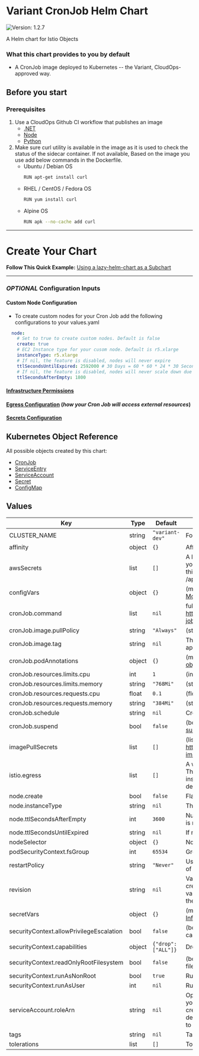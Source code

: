 # Variant CronJob Helm Chart

![Version: 1.2.7](https://img.shields.io/badge/Version-1.2.7-informational?style=flat-square)

A Helm chart for Istio Objects

### What this chart provides to you by default

- A CronJob image deployed to Kubernetes -- the Variant, CloudOps-approved way.

## Before you start

### Prerequisites

1. Use a CloudOps Github CI workflow that publishes an image
   - [.NET](https://github.com/variant-inc/actions-dotnet)
   - [Node](https://github.com/variant-inc/actions-nodejs)
   - [Python](https://github.com/variant-inc/actions-python)
2. Make sure curl utility is available in the image as it is used to check the status of the sidecar container. If not available, Based on the image you use add below commands in the Dockerfile.
   - Ubuntu / Debian OS
     ```bash
     RUN apt-get install curl
     ```
   - RHEL / CentOS / Fedora OS
     ```bash
     RUN yum install curl
     ```
   - Alpine OS
     ```bash
     RUN apk --no-cache add curl
     ```
***

# Create Your Chart
**Follow This Quick Example:** [Using a lazy-helm-chart as a Subchart](../../README.md)

***

### *OPTIONAL* Configuration Inputs

#### Custom Node Configuration

- To create custom nodes for your Cron Job add the following configurations to your values.yaml

```yaml
  node:
    # Set to true to create custom nodes. Default is false
    create: true
    # EC2 Instance type for your cusom node. Default is r5.xlarge
    instanceType: r5.xlarge
    # If nil, the feature is disabled, nodes will never expire
    ttlSecondsUntilExpired: 2592000 # 30 Days = 60 * 60 * 24 * 30 Seconds;
    # If nil, the feature is disabled, nodes will never scale down due to low utilization. Default 30 minutes
    ttlSecondsAfterEmpty: 1800
```

#### [Infrastructure Permissions](https://github.com/variant-inc/terragrunt-variant-apps/tree/master/docs/rolearn.md)

#### [Egress Configuration](https://github.com/variant-inc/terragrunt-variant-apps/tree/master/docs/egress.md) (*how your Cron Job will access external resources*)

#### [Secrets Configuration](https://github.com/variant-inc/terragrunt-variant-apps/tree/master/docs/secrets.md)

## Kubernetes Object Reference

All possible objects created by this chart:

- [CronJob](https://kubernetes.io/docs/reference/kubernetes-api/workload-resources/cron-job-v1/)
- [ServiceEntry](https://istio.io/latest/docs/reference/config/networking/service-entry/#ServiceEntry)
- [ServiceAccount](https://kubernetes.io/docs/reference/kubernetes-api/authentication-resources/service-account-v1/)
- [Secret](https://kubernetes.io/docs/reference/kubernetes-api/config-and-storage-resources/secret-v1/)
- [ConfigMap](https://kubernetes.io/docs/reference/kubernetes-api/config-and-storage-resources/config-map-v1/)

## Values

| Key | Type | Default | Description |
|-----|------|---------|-------------|
| CLUSTER_NAME | string | `"variant-dev"` | For securityGroupSelector in provisioner.yaml |
| affinity | object | `{}` | Affinity for pod assignment [Affinity](https://kubernetes.io/docs/concepts/configuration/assign-pod-node/#affinity-and-anti-affinity) |
| awsSecrets | list | `[]` | A list of secrets to configure to make available to your API. Create your secret in AWS Secrets Manager as plain text. Full contents of this secret will be mounted as a file your application can read to /app/secrets/{name} See [AWS Secrets](https://github.com/variant-inc/terragrunt-variant-apps/tree/master/docs/secrets.md) for more details. |
| configVars | object | `{}` | (map) User defined environment variables are implemented here. [More Information](https://github.com/variant-inc/terragrunt-variant-apps/tree/master/docs/secrets.md) |
| cronJob.command | list | `nil` | full path to the job script to execute. https://kubernetes.io/docs/concepts/workloads/controllers/cron-jobs/ |
| cronJob.image.pullPolicy | string | `"Always"` | (string) IfNotPresent, Always, Never |
| cronJob.image.tag | string | `nil` | The full URL of the image to be deployed containing the HTTP API application |
| cronJob.podAnnotations | object | `{}` | (map) https://kubernetes.io/docs/concepts/overview/working-with-objects/annotations/ |
| cronJob.resources.limits.cpu | int | `1` | (int) Limits CPU |
| cronJob.resources.limits.memory | string | `"768Mi"` | (string) Limits Memory |
| cronJob.resources.requests.cpu | float | `0.1` | (float) Requests CPU |
| cronJob.resources.requests.memory | string | `"384Mi"` | (string) Request memory |
| cronJob.schedule | string | `nil` | Cron Style Schedule. For help check https://crontab.guru/ |
| cronJob.suspend | bool | `false` | (bool) https://kubernetes.io/blog/2021/04/12/introducing-suspended-jobs/ |
| imagePullSecrets | list | `[]` | (list) https://kubernetes.io/docs/concepts/containers/images/#specifying-imagepullsecrets-on-a-pod |
| istio.egress | list | `[]` | A whitelist of external services that your API requires connection to. The whitelist applies to the entire namespace in which this chart is installed. [These services](https://github.com/variant-inc/iaac-eks/blob/master/scripts/istio/service-entries.eps#L8) are globally whitelisted and do not require declaration. See [egress](https://github.com/variant-inc/terragrunt-variant-apps/tree/master/docs/egress.md). See [Istio](https://github.com/variant-inc/terragrunt-variant-apps/tree/master/docs/istio.md) for more Istio details. |
| node.create | bool | `false` | Flag to determine whether or not custom nodes will be provisioned. |
| node.instanceType | string | `nil` | The EC2 Instance Type for your custom nodes. |
| node.ttlSecondsAfterEmpty | int | `3600` | Number of seconds before custom nodes will be removed if nothing is running on them. |
| node.ttlSecondsUntilExpired | string | `nil` | If nil, the feature is disabled, nodes will never expire |
| nodeSelector | object | `{}` | Node labels for pod assignment [NodeSelector](https://github.com/variant-inc/terragrunt-variant-apps/tree/master/docs/nodeselector.md) |
| podSecurityContext.fsGroup | int | `65534` | Groups of nobody |
| restartPolicy | string | `"Never"` | Use Never by default for jobs so new pod is created on failure instead of restarting containers |
| revision | string | `nil` | Value for a [label](https://kubernetes.io/docs/concepts/overview/working-with-objects/labels/) named `revision` that will be applied to all objects created by a specific chart installation. Strongly encouraged that this value corresponds to 1 of: Octopus package version, short-SHA of the commit, Octopus release version |
| secretVars | object | `{}` | (map) User defined secret variables are implemented here. [More Information](https://github.com/variant-inc/terragrunt-variant-apps/tree/master/docs/secrets.md) |
| securityContext.allowPrivilegeEscalation | bool | `false` | (bool) Setting it to false ensures that no child process of a container can gain more privileges than its parent |
| securityContext.capabilities | object | `{"drop":["ALL"]}` | Drop All capabilities |
| securityContext.readOnlyRootFilesystem | bool | `false` | (bool) Requires that containers must run with a read-only root filesystem (i.e. no writable layer) |
| securityContext.runAsNonRoot | bool | `true` | Runs as non root. Must use numeric User in container |
| securityContext.runAsUser | int | `nil` | Runs as numeric user |
| serviceAccount.roleArn | string | `nil` | Optional ARN of the IAM role to be assumed by your application. If your API requires access to any AWS services, a role should be created in AWS IAM. This role should have an inline policy that describes the permissions your API needs (connect to RDS, publish to an SNS topic, read from an SQS queue, etc.). [RoleArn](https://github.com/variant-inc/terragrunt-variant-apps/tree/master/docs/rolearn.md) |
| tags | string | `nil` | Tags to be applied to custom node provisioner and labels |
| tolerations | list | `[]` | Tolerations for pod assignment [Tolerations](https://github.com/variant-inc/terragrunt-variant-apps/tree/master/docs/tolerations.md) |
